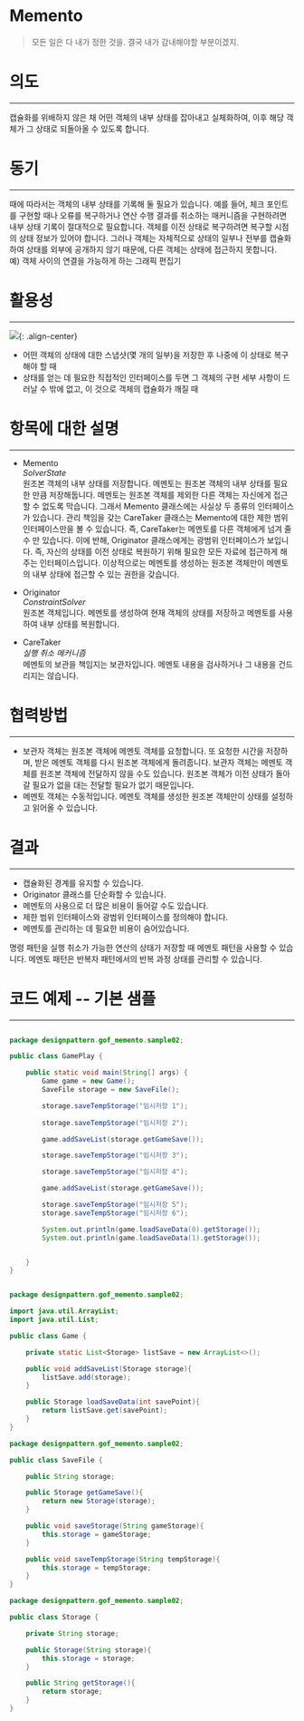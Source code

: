 # Memento 

> 모든 일은 다 내가 정한 것을. 결국 내가 감내해야할 부분이겠지.

# 의도

***

캡슐화를 위배하지 않은 채 어떤 객체의 내부 상태를 잡아내고 실체화하여, 이후 해당 객체가 그 상태로 되돌아올 수 있도록 합니다.

# 동기

***

때에 따라서는 객체의 내부 상태를 기록해 둘 필요가 있습니다. 예를 들어, 체크 포인트를 구현할 때나 오류를 복구하거나 연산 수행 결과를 취소하는 매커니즘을 구현하려면
내부 상태 기록이 절대적으로 필요합니다. 객체를 이전 상태로 복구하려면 복구할 시점의 상태 정보가 있어야 합니다.
그러나 객체는 자체적으로 상태의 일부나 전부를 캡슐화 하여 상태를 외부에 공개하지 않기 때문에, 다른 객체는 상태에 접근하지 못합니다.  
예) 객체 사이의 연결을 가능하게 하는 그래픽 편집기

# 활용성

***

![](https://keepinmindsh.github.io/lines/assets/img/memento.png){: .align-center}

- 어떤 객체의 상태에 대한 스냅샷(몇 개의 일부)을 저장한 후 나중에 이 상태로 복구해야 할 때
- 상태를 얻는 데 필요한 직접적인 인터페이스를 두면 그 객체의 구현 세부 사항이 드러날 수 밖에 없고, 이 것으로 객체의 캡슐화가 깨질 때

# 항목에 대한 설명

***

- Memento  
  *SolverState*    
  원조본 객체의 내부 상태를 저장합니다. 메멘토는 원조본 객체의 내부 상태를 필요한 만큼 저장해둡니다.
  메멘토는 원조본 객체를 제외한 다른 객체는 자신에게 접근할 수 없도록 막습니다.
  그래서 Memento 클래스에는 사실상 두 종류의 인터페이스가 있습니다.
  관리 책임을 갖는 CareTaker 클래스는 Memento에 대한 제한 범위 인터페이스만을 볼 수 있습니다.
  즉, CareTaker는 메멘토를 다른 객체에게 넘겨 줄 수 만 있습니다. 이에 반해, Originator 클래스에게는 광범위 인터페이스가 보입니다.
  즉, 자신의 상태를 이전 상태로 복원하기 위해 필요한 모든 자료에 접근하게 해 주는 인터페이스입니다.
  이상적으로는 메멘토를 생성하는 원조본 객체만이 메멘토의 내부 상태에 접근할 수 있는 권한을 갖습니다.

- Originator  
  *ConstraintSolver*  
  원조본 객체입니다. 메멘토를 생성하여 현재 객체의 상태를 저장하고 메멘토를 사용하여 내부 상태를 복원합니다.

- CareTaker  
  *실행 취소 메커니즘*  
  메멘토의 보관을 책임지는 보관자입니다. 메멘토 내용을 검사하거나 그 내용을 건드리지는 않습니다.

# 협력방법

***

- 보관자 객체는 원조본 객체에 메멘토 객체를 요청합니다. 또 요청한 시간을 저장하며, 받은 메멘토 객체를 다시 원조본 객체에게 돌려줍니다.
  보관자 객체는 메멘토 객체를 원조본 객체에 전달하지 않을 수도 있습니다. 원조본 객체가 이전 상태가 돌아갈 필요가 없을 대는 전달할 필요가 없기 때문입니다.
- 메멘토 객체는 수동적입니다. 메멘토 객체를 생성한 원조본 객체만이 상태를 설정하고 읽어올 수 있습니다.

# 결과

***

- 캡슐화된 경계를 유지할 수 있습니다.
- Originator 클래스를 단순화할 수 있습니다.
- 메멘토의 사용으로 더 많은 비용이 들어갈 수도 있습니다.
- 제한 범위 인터페이스와 광범위 인터페이스를 정의해야 합니다.
- 메멘토를 관리하는 데 필요한 비용이 숨어있습니다.

명령 패턴을 실행 취소가 가능한 연산의 상태가 저장할 때 메멘토 패턴을 사용할 수 있습니다.
메멘토 패턴은 반복자 패턴에서의 반복 과정 상태를 관리할 수 있습니다.

# 코드 예제 -- 기본 샘플

***

```java

package designpattern.gof_memento.sample02;

public class GamePlay {

    public static void main(String[] args) {
        Game game = new Game();
        SaveFile storage = new SaveFile();

        storage.saveTempStorage("임시저장 1");
        
        storage.saveTempStorage("임시저장 2");

        game.addSaveList(storage.getGameSave());

        storage.saveTempStorage("임시저장 3");

        storage.saveTempStorage("임시저장 4");

        game.addSaveList(storage.getGameSave());

        storage.saveTempStorage("임시저장 5");
        storage.saveTempStorage("임시저장 6");

        System.out.println(game.loadSaveData(0).getStorage());
        System.out.println(game.loadSaveData(1).getStorage());


    }
}

```

```java

package designpattern.gof_memento.sample02;

import java.util.ArrayList;
import java.util.List;

public class Game {

    private static List<Storage> listSave = new ArrayList<>();

    public void addSaveList(Storage storage){
        listSave.add(storage);
    }

    public Storage loadSaveData(int savePoint){
        return listSave.get(savePoint);
    }
}

package designpattern.gof_memento.sample02;

public class SaveFile {

    public String storage;

    public Storage getGameSave(){
        return new Storage(storage);
    }

    public void saveStorage(String gameStorage){
        this.storage = gameStorage;
    }

    public void saveTempStorage(String tempStorage){
        this.storage = tempStorage;
    }
}

package designpattern.gof_memento.sample02;

public class Storage {

    private String storage;

    public Storage(String storage){
        this.storage = storage;
    }

    public String getStorage(){
        return storage;
    }
} 
```
